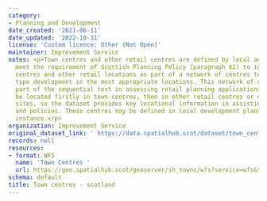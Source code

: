 ```yaml
---
category:
- Planning and Development
date_created: '2021-06-11'
date_updated: '2022-10-31'
license: 'Custom licence: Other (Not Open)'
maintainer: Improvement Service
notes: <p>Town centres and other retail centres are defined by local authorities to
  meet the requirement of Scottish Planning Policy (paragraph 61) to identify town
  centres and other retail locations as part of a network of centres to support retail
  type development in the most appropriate locations. This network of centres forms
  part of the sequential test in assessing retail planning applications, which should
  be located firstly in town centres, then in other retail centres or edge-of-centre
  sites, so the dataset provides key locational information in assisting retail planning
  and policies. These centres may be defined in local development plans in the first
  instance.</p>
organization: Improvement Service
original_dataset_link: ' https://data.spatialhub.scot/dataset/town_centres-is'
records: null
resources:
- format: WFS
  name: 'Town Centres '
  url: https://geo.spatialhub.scot/geoserver/sh_townc/wfs?service=wfs&typeName=sh_townc:pub_townc
schema: default
title: Town centres - scotland
---
```

